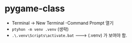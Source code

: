 # pygame-class

- Terminal -> New Terminal
-Command Prompt 열기
- `ptyhon -m venv .venv` (생략)
- `.\.venv\Scripts\activate.bat`
---> (.venv) 가 보여야 함.